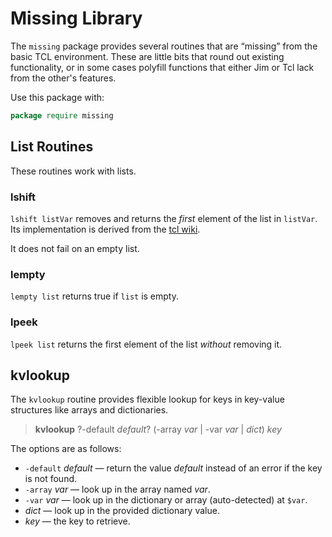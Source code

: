 # Missing Library

The `missing` package provides several routines that are “missing” from the
basic TCL environment.  These are little bits that round out existing
functionality, or in some cases polyfill functions that either Jim or Tcl
lack from the other's features.

Use this package with:

```tcl
package require missing
```

## List Routines

These routines work with lists.

### lshift

[lshift]: https://wiki.tcl-lang.org/page/lshift

`lshift listVar` removes and returns the *first* element of the list in
`listVar`.  Its implementation is derived from the [tcl wiki][lshift].

It does not fail on an empty list.

### lempty

`lempty list` returns true if `list` is empty.

### lpeek

`lpeek list` returns the first element of the list *without* removing it.

## kvlookup

The `kvlookup` routine provides flexible lookup for keys in key-value structures
like arrays and dictionaries.

> **kvlookup** ?-default *default*? (-array *var* | -var *var* | *dict*) *key*

The options are as follows:

- `-default` *default* — return the value *default* instead of an error if the key is not found.
- `-array` *var* — look up in the array named *var*.
- `-var` *var* — look up in the dictionary or array (auto-detected) at `$var`.
- *dict* — look up in the provided dictionary value.
- *key* — the key to retrieve.
